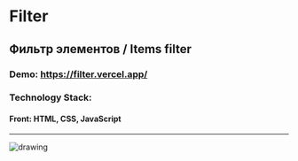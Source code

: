 # Filter

## Фильтр элементов / Items filter
### Demo: https://filter.vercel.app/
### Technology Stack: 
#### Front: HTML, CSS, JavaScript

<hr>
<img src="https://sun9-26.userapi.com/impg/wuJtprrkXT4fVGrSFcMKc6tlHm8g21661iO-pQ/hR1d4YOaPNU.jpg?size=946x722&quality=96&sign=ce024fddb647230a2070c17284f3bdb2&type=album" alt="drawing"/>
